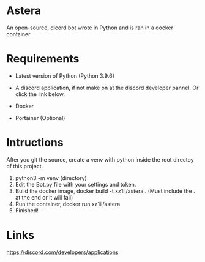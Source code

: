 # Astera
An open-source, dicord bot wrote in Python and is ran in a docker container.

# Requirements
- Latest version of Python (Python 3.9.6)

- A discord application, if not make on at the discord developer pannel. Or click the link below.
- Docker
- Portainer (Optional)

# Intructions 
After you git the source, create a venv with python inside the root directoy of this project.

1. python3 -m venv (directory)
2. Edit the Bot.py file with your settings and token.
3. Build the docker image, docker build -t xz1il/astera . (Must include the . at the end or it will fail)
4. Run the container, docker run xz1il/astera
5. Finished!

# Links
https://discord.com/developers/applications
